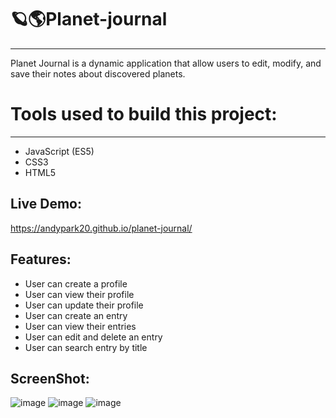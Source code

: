# 🪐🌎Planet-journal
----

Planet Journal is a dynamic application that allow users to edit, modify, and save their notes about discovered planets. 

# Tools used to build this project:
---
* JavaScript (ES5)
* CSS3
* HTML5

Live Demo:
---
https://andypark20.github.io/planet-journal/

Features:
---
* User can create a profile
* User can view their profile
* User can update their profile
* User can create an entry
* User can view their entries
* User can edit and delete an entry
* User can search entry by title

ScreenShot:
---
![image](https://user-images.githubusercontent.com/69870979/108780324-1c0c4680-751d-11eb-84da-5800a43c244c.png)
![image](https://user-images.githubusercontent.com/69870979/108780136-d94a6e80-751c-11eb-9ce4-973701ff010a.png)
![image](https://user-images.githubusercontent.com/69870979/108779961-8ffa1f00-751c-11eb-9aeb-6285a1a94d6f.png)
